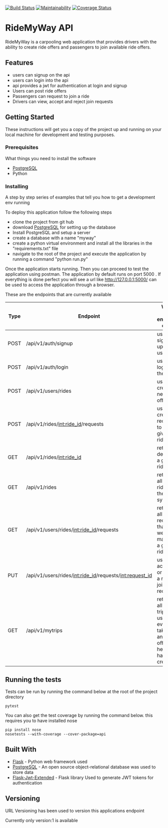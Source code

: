 [![Build Status](https://travis-ci.org/byarustev/RideApi.svg?branch=develop)](https://travis-ci.org/byarustev/RideApi)
[![Maintainability](https://api.codeclimate.com/v1/badges/38f513cdfe1984e4be8a/maintainability)](https://codeclimate.com/github/byarustev/RideApi/maintainability)
[![Coverage Status](https://coveralls.io/repos/github/byarustev/RideApi/badge.svg?branch=develop)](https://coveralls.io/github/byarustev/RideApi?branch=develop)

# RideMyWay API

RideMyWay is a carpooling web application that provides drivers with the ability to create ride offers
and passengers to join available ride offers.
	
## Features 
- users can signup on the api
- users can login into the api
- api provides a jwt for authentication at login and signup
- Users can post ride offers
- Passengers can request to join a ride
- Drivers can view, accept and reject join requests



## Getting Started

These instructions will get you a copy of the project up and running on your local machine for development and testing purposes. 


### Prerequisites

What things you need to install the software

* [PostgreSQL](https://www.postgresql.org/)
* Python 

### Installing

A step by step series of examples that tell you how to get a development env running

To deploy this application follow the following steps
* clone the project from git hub
* download [PostgreSQL](https://www.postgresql.org/) for setting up the database
* Install PostgreSQL and setup a server 
* create a database with a name "myway"
* create a python virtual environment and install all the libraries in the "requirements.txt" file 
* navigate to the root of the project and execute the application by running a command "python run.py"

Once the application starts running. Then you can proceed to test the application using postman. The application by default runs on port 5000
. If everything is done perfect you will see a url like http://127.0.0.1:5000/ can be used to access the application through a browser.

These are the endpoints that are currently available


|__Type__| __Endpoint__ | __What the endpoint does__ | 
|------|-------------|------------|
|POST|  /api/v1/auth/signup       | used for signing up a user     |
|POST| /api/v1/auth/login        | used to login into the api | 
|POST|  /api/v1/users/rides       | used to create a new ride offer     |
|POST|  /api/v1/rides/<int:ride_id>/requests       | used to create a request to join a given ride     |
|GET|  /api/v1/rides/<int:ride_id>       | returns details of a given ride     |
|GET|  /api/v1/rides        | returns all the rides in the system     |
|GET|  /api/v1/users/rides/<int:ride_id>/requests       | returns all the requests that were made to a given ride offer     |
|PUT|  /api/v1/users/rides/<int:ride_id>/requests/<int:request_id>      | used to accept or reject a ride join request     |
|GET|  /api/v1/mytrips      | returns all the trips a user has even taken and the offers he/she has ever created     |




## Running the tests

Tests can be run by running the command below at the root of the project directory
```
pytest 
```

You can also get the test coverage by running the command below. this requires you to have installed nose 

```
pip install nose
nosetests --with-coverage --cover-package=api
```


## Built With

* [Flask](http://flask.pocoo.org/docs/1.0/) - Python web framework used
* [PostgreSQL](https://www.postgresql.org/) - An open source object-relational database was used to store data
* [Flask-Jwt-Extended](https://flask-jwt-extended.readthedocs.io/en/latest/) - Flask library Used to generate JWT tokens for authentication


## Versioning

URL Versioning has been used to version this applications endpoint 

Currently only version:1 is available 
